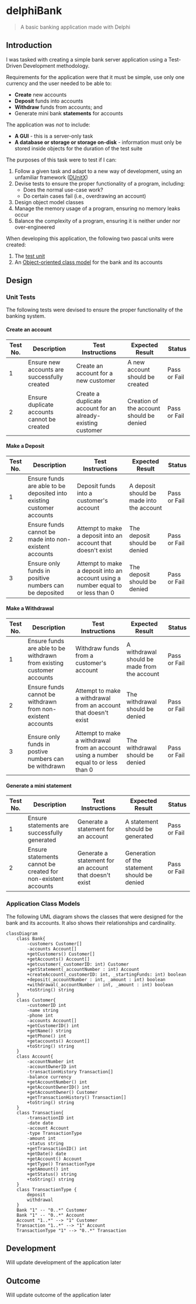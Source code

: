 # delphiBank

> A basic banking application made with Delphi

## Introduction

I was tasked with creating a simple bank server application using a Test-Driven Development methodology.

Requirements for the application were that it must be simple, use only one currency and the user needed to be able to:

* **Create** new accounts
* **Deposit** funds into accounts
* **Withdraw** funds from accounts; and
* Generate mini bank **statements** for accounts

The application was *not* to include:

* **A GUI** - this is a server-only task
* **A database or storage or storage on-disk** - information must only be stored inside objects for the duration of the test suite

The purposes of this task were to test if I can:

1. Follow a given task and adapt to a new way of development, using an unfamiliar framework ([DUnitX](https://github.com/VSoftTechnologies/DUnitX))
2. Devise tests to ensure the proper functionality of a program, including:
   * Does the normal use-case work?
   * Do certain cases fail (i.e., overdrawing an account)
3. Design object model classes
4. Manage the memory usage of a program, ensuring no memory leaks occur
5. Balance the complexity of a program, ensuring it is neither under nor over-engineered

When developing this application, the following two pascal units were created:

1. The [test unit](#unit-tests)
2. An [Object-oriented class model](#application-class-models) for the bank and its accounts

## Design

### Unit Tests

The following tests were devised to ensure the proper functionality of the banking system.

#### Create an account

|Test No.|Description|Test Instructions|Expected Result|Status|
|---|---|---|---|---|
|1|Ensure new accounts are successfully created|Create an account for a new customer|A new account should be created|Pass or Fail|
|2|Ensure duplicate accounts cannot be created|Create a duplicate account for an already-existing customer|Creation of the account should be denied|Pass or Fail|

#### Make a Deposit

|Test No.|Description|Test Instructions|Expected Result|Status|
|---|---|---|---|---|
|1|Ensure funds are able to be deposited into existing customer accounts|Deposit funds into a customer's account|A deposit should be made into the account|Pass or Fail|
|2|Ensure funds cannot be made into non-existent accounts|Attempt to make a deposit into an account that doesn't exist|The deposit should be denied|Pass or Fail|
|3|Ensure only funds in positive numbers can be deposited|Attempt to make a deposit into an account using a number equal to or less than 0|The deposit should be denied|Pass or Fail|

#### Make a Withdrawal

|Test No.|Description|Test Instructions|Expected Result|Status|
|---|---|---|---|---|
|1|Ensure funds are able to be withdrawn from existing customer accounts|Withdraw funds from a customer's account|A withdrawal should be made from the account|Pass or Fail|
|2|Ensure funds cannot be withdrawn from non-existent accounts|Attempt to make a withdrawal from an account that doesn't exist|The withdrawal should be denied|Pass or Fail|
|3|Ensure only funds in postive numbers can be withdrawn|Attempt to make a withdrawal from an account using a number equal to or less than 0|The withdrawal should be denied|Pass or Fail|

#### Generate a mini statement

|Test No.|Description|Test Instructions|Expected Result|Status|
|---|---|---|---|---|
|1|Ensure statements are successfully generated|Generate a statement for an account|A statement should be generated|Pass or Fail|
|2|Ensure statements cannot be created for non-existent accounts|Generate a statement for an account that doesn't exist|Generation of the statement should be denied|Pass or Fail|

### Application Class Models

The following UML diagram shows the classes that were designed for the bank and its accounts. It also shows their relationships and cardinality.

```mermaid
classDiagram
    class Bank{
        -customers Customer[]
        -accounts Account[]
        +getCustomers() Customer[]
        +getAccounts() Account[]
        +getcustomer(_customerID: int) Customer
        +getStatement(_accountNumber : int) Account
        +createAccount(_customerID: int, _startingFunds: int) boolean
        +deposit(_accountNumber : int, _amount : int) boolean
        +withdrawal(_accountNumber : int, _amount : int) boolean
        +toString() string
    }
    class Customer{
        -customerID int
        -name string
        -phone int
        -accounts Account[]
        +getCustomerID() int
        +getName() string
        +getPhone() int
        +getaccounts() Account[]
        +toString() string
    }
    class Account{
        -accountNumber int
        -accountOwnerID int
        -transactionHistory Transaction[]
        -balance currency
        +getAccountNumber() int
        +getAccountOwnerID() int
        +getAccountOwner() Customer
        +getTransactionHistory() Transaction[]
        +toString() string
    }
    class Transaction{
        -transactionID int
        -date date
        -account Account
        -type TransactionType
        -amount int
        -status string
        +getTransactionID() int
        +getDate() date
        +getAccount() Account
        +getType() TransactionType
        +getAmount() int
        +getStatus() string
        +toString() string
    }
    class TransactionType {
        deposit
        withdrawal
    }
    Bank "1" -- "0..*" Customer
    Bank "1" -- "0..*" Account
    Account "1..*" --> "1" Customer
    Transaction "1..*" --> "1" Account
    TransactionType "1" --> "0..*" Transaction
```

## Development

Will update development of the application later

## Outcome

Will update outcome of the application later
